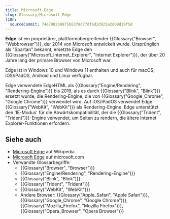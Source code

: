 ```yaml
---
title: Microsoft Edge
slug: Glossary/Microsoft_Edge
l10n:
  sourceCommit: 74e7902b0875b6378d77df6d2d925a2d09d19f5d
---
```


**Edge** ist ein proprietärer, plattformübergreifender {{Glossary("Browser", "Webbrowser")}}, der 2014 von Microsoft entwickelt wurde. Ursprünglich als "Spartan" bekannt, ersetzte Edge den {{Glossary("Microsoft_Internet_Explorer", "Internet Explorer")}}, der über 20 Jahre lang der primäre Browser von Microsoft war.

Edge ist in Windows 10 und Windows 11 enthalten und auch für macOS, iOS/iPadOS, Android und Linux verfügbar.

Edge verwendete EdgeHTML als {{Glossary("Engine/Rendering", "Rendering-Engine")}} bis 2019, als es durch {{Glossary("Blink", "Blink")}} ersetzt wurde, die Rendering-Engine, die von {{Glossary("Google_Chrome", "Google Chrome")}} verwendet wird. Auf iOS/iPadOS verwendet Edge {{Glossary("WebKit", "WebKit")}} als Rendering-Engine. Edge unterstützt den 'IE-Modus' für die Abwärtskompatibilität, der die {{Glossary("Trident", "Trident")}}-Engine verwendet, um Seiten zu rendern, die ältere Internet Explorer-Funktionen erfordern.

## Siehe auch

- [Microsoft Edge](https://en.wikipedia.org/wiki/Microsoft_Edge) auf Wikipedia
- [Microsoft Edge](https://www.microsoft.com/en-us/edge) auf microsoft.com
- Verwandte Glossarbegriffe:
  - {{Glossary("Browser", "Browser")}}
  - {{Glossary("Engine/Rendering", "Rendering-Engine")}}
  - {{Glossary("Blink", "Blink")}}
  - {{Glossary("Trident", "Trident")}}
  - {{Glossary("WebKit", "WebKit")}}
  - Andere Browser: {{Glossary("Apple_Safari", "Apple Safari")}}, {{Glossary("Google_Chrome", "Google Chrome")}}, {{Glossary("Mozilla_Firefox", "Mozilla Firefox")}}, {{Glossary("Opera_Browser", "Opera Browser")}}
